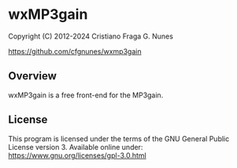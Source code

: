 # wxMP3gain

Copyright (C) 2012-2024 Cristiano Fraga G. Nunes

<https://github.com/cfgnunes/wxmp3gain>

## Overview

wxMP3gain is a free front-end for the MP3gain.

## License

This program is licensed under the terms
of the GNU General Public License version 3.
Available online under:
<https://www.gnu.org/licenses/gpl-3.0.html>
